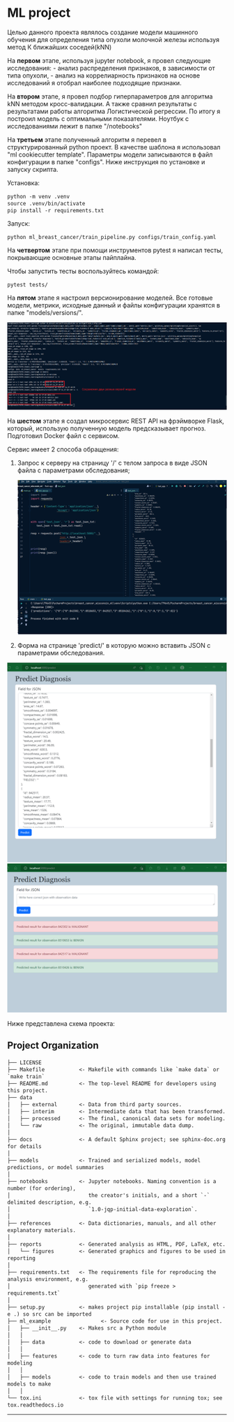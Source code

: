 ML project
==============================

Целью данного проекта являлось создание модели машинного обучения для определения типа опухоли молочной железы используя метод К ближайших соседей(kNN)

На **первом** этапе, используя jupyter notebook, я провел следующие исследования:
    - анализ распределения признаков, в зависимости от типа опухоли,
    - анализ на коррелиарность признаков
на основе исследований я отобрал наиболее подходящие признаки.

На **втором** этапе, я провел подбор гиперпараметров для алгоритма kNN методом кросс-валидации. А также сравнил результаты с результатами работы алгоритма Логистической регрессии.
По итогу я построил модель с оптимальными показателями. Ноутбук с исследованиями лежит в папке "/notebooks"

На **третьем** этапе полученный алгоритм я перевел в структурированный python проект. В качестве шаблона я использовал "ml cookiecutter template". Параметры модели записываются в файл конфигурации в папке "configs".
Ниже инструкция по установке и запуску скрипта. 

Установка: 
~~~
python -m venv .venv
source .venv/bin/activate
pip install -r requirements.txt
~~~
Запуск:
~~~
python ml_breast_cancer/train_pipeline.py configs/train_config.yaml
~~~

На **четвертом** этапе при помощи инструментов pytest я написал тесты, покрывающие основные этапы пайплайна. 

Чтобы запустить тесты воспользуйтесь командой:
~~~
pytest tests/
~~~

На **пятом** этапе я настроил версионирование моделей. Все готовые модели, метрики, исходные данный и файлы конфигурации хранятся в папке "models/versions/".

   ![](https://github.com/FaradG11/breast_cancer_wisconsin_ml/blob/main/screenshots/%D0%A1%D0%BD%D0%B8%D0%BC%D0%BE%D0%BA%20%D1%8D%D0%BA%D1%80%D0%B0%D0%BD%D0%B0%202022-07-14%20205919.png)

На **шестом** этапе я создал микросервис REST API на фрэймворке Flask, который, использую полученную модель предсказывает прогноз. Подготовил Docker файл с сервисом. 

Сервис имеет 2 способа обращения:
1) Запрос к серверу на страницу '/' с телом запроса в виде JSON файла с параметрами обследования;

   ![](https://github.com/FaradG11/breast_cancer_wisconsin_ml/blob/main/screenshots/%D0%A1%D0%BD%D0%B8%D0%BC%D0%BE%D0%BA%20%D1%8D%D0%BA%D1%80%D0%B0%D0%BD%D0%B0%202022-07-14%20015919.png)

2) Форма на странице 'predict/' в которую можно вставить JSON с параметрами обследования.

![](https://github.com/FaradG11/breast_cancer_wisconsin_ml/blob/main/screenshots/%D0%A1%D0%BD%D0%B8%D0%BC%D0%BE%D0%BA%20%D1%8D%D0%BA%D1%80%D0%B0%D0%BD%D0%B0%202022-07-14%20015222.png)
![](https://github.com/FaradG11/breast_cancer_wisconsin_ml/blob/main/screenshots/%D0%A1%D0%BD%D0%B8%D0%BC%D0%BE%D0%BA%20%D1%8D%D0%BA%D1%80%D0%B0%D0%BD%D0%B0%202022-07-14%20015123.png)



Ниже представлена схема проекта:

Project Organization
------------

    ├── LICENSE
    ├── Makefile           <- Makefile with commands like `make data` or `make train`
    ├── README.md          <- The top-level README for developers using this project.
    ├── data
    │   ├── external       <- Data from third party sources.
    │   ├── interim        <- Intermediate data that has been transformed.
    │   ├── processed      <- The final, canonical data sets for modeling.
    │   └── raw            <- The original, immutable data dump.
    │
    ├── docs               <- A default Sphinx project; see sphinx-doc.org for details
    │
    ├── models             <- Trained and serialized models, model predictions, or model summaries
    │
    ├── notebooks          <- Jupyter notebooks. Naming convention is a number (for ordering),
    │                         the creator's initials, and a short `-` delimited description, e.g.
    │                         `1.0-jqp-initial-data-exploration`.
    │
    ├── references         <- Data dictionaries, manuals, and all other explanatory materials.
    │
    ├── reports            <- Generated analysis as HTML, PDF, LaTeX, etc.
    │   └── figures        <- Generated graphics and figures to be used in reporting
    │
    ├── requirements.txt   <- The requirements file for reproducing the analysis environment, e.g.
    │                         generated with `pip freeze > requirements.txt`
    │
    ├── setup.py           <- makes project pip installable (pip install -e .) so src can be imported
    ├── ml_example                <- Source code for use in this project.
    │   ├── __init__.py    <- Makes src a Python module
    │   │
    │   ├── data           <- code to download or generate data
    │   │
    │   ├── features       <- code to turn raw data into features for modeling
    │   │
    │   ├── models         <- code to train models and then use trained models to make
    │   │
    └── tox.ini            <- tox file with settings for running tox; see tox.readthedocs.io


--------


